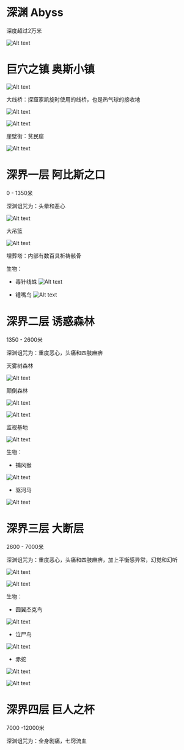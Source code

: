 # 深渊 Abyss
深度超过2万米

![Alt text](image-18.png)

# 巨穴之镇 奥斯小镇

![Alt text](image-19.png)

大线桥：探窟家凯旋时使用的线桥，也是热气球的接收地

![Alt text](image-1.png)

![Alt text](image.png)

崖壁街：贫民窟

![Alt text](image-20.png)

# 深界一层 阿比斯之口
0 - 1350米

深渊诅咒为：头晕和恶心

![Alt text](image-2.png)

大吊篮

![Alt text](image-4.png)

埋葬塔：内部有数百具祈祷骸骨

生物：

- 毒针线蛛
![Alt text](image-3.png)

- 锤嘴鸟
![Alt text](image-5.png)

# 深界二层 诱惑森林
1350 - 2600米

深渊诅咒为：重度恶心，头痛和四肢麻痹

天雾树森林

![Alt text](image-6.png)

颠倒森林

![Alt text](image-7.png)

![Alt text](image-8.png)

监视基地

![Alt text](image-10.png)

生物：

- 捕风猴

![Alt text](image-9.png)

- 驱河马

![Alt text](image-11.png)

# 深界三层 大断层
2600 - 7000米

深渊诅咒为：重度恶心，头痛和四肢麻痹，加上平衡感异常，幻觉和幻听

![Alt text](image-12.png)

![Alt text](image-13.png)

生物：

- 圆翼杰克鸟

![Alt text](image-14.png)

- 泣尸鸟

![Alt text](image-16.png)

- 赤蛇

![Alt text](image-15.png)

![Alt text](image-17.png)

# 深界四层 巨人之杯
7000 -12000米

深渊诅咒为：全身剧痛，七窍流血